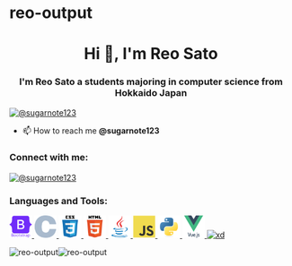 # reo-output
<h1 align="center">Hi 👋, I'm Reo Sato</h1>
<h3 align="center">I'm Reo Sato a students majoring in computer science from Hokkaido Japan</h3>

<p align="left"> <a href="https://twitter.com/@sugarnote123" target="blank"><img src="https://img.shields.io/twitter/follow/@sugarnote123?logo=twitter&style=for-the-badge" alt="@sugarnote123" /></a> </p>

- 📫 How to reach me **@sugarnote123**

<h3 align="left">Connect with me:</h3>
<p align="left">
<a href="https://twitter.com/@sugarnote123" target="blank"><img align="center" src="https://cdn.jsdelivr.net/npm/simple-icons@3.0.1/icons/twitter.svg" alt="@sugarnote123" height="30" width="40" /></a>
</p>

<h3 align="left">Languages and Tools:</h3>
<p align="left"> <a href="https://getbootstrap.com" target="_blank"> <img src="https://raw.githubusercontent.com/devicons/devicon/master/icons/bootstrap/bootstrap-plain-wordmark.svg" alt="bootstrap" width="40" height="40"/> </a> <a href="https://www.cprogramming.com/" target="_blank"> <img src="https://raw.githubusercontent.com/devicons/devicon/master/icons/c/c-original.svg" alt="c" width="40" height="40"/> </a> <a href="https://www.w3schools.com/css/" target="_blank"> <img src="https://raw.githubusercontent.com/devicons/devicon/master/icons/css3/css3-original-wordmark.svg" alt="css3" width="40" height="40"/> </a> <a href="https://www.w3.org/html/" target="_blank"> <img src="https://raw.githubusercontent.com/devicons/devicon/master/icons/html5/html5-original-wordmark.svg" alt="html5" width="40" height="40"/> </a> <a href="https://www.java.com" target="_blank"> <img src="https://raw.githubusercontent.com/devicons/devicon/master/icons/java/java-original.svg" alt="java" width="40" height="40"/> </a> <a href="https://developer.mozilla.org/en-US/docs/Web/JavaScript" target="_blank"> <img src="https://raw.githubusercontent.com/devicons/devicon/master/icons/javascript/javascript-original.svg" alt="javascript" width="40" height="40"/> </a> <a href="https://www.python.org" target="_blank"> <img src="https://raw.githubusercontent.com/devicons/devicon/master/icons/python/python-original.svg" alt="python" width="40" height="40"/> </a> <a href="https://vuejs.org/" target="_blank"> <img src="https://raw.githubusercontent.com/devicons/devicon/master/icons/vuejs/vuejs-original-wordmark.svg" alt="vuejs" width="40" height="40"/> </a> <a href="https://www.adobe.com/products/xd.html" target="_blank"> <img src="https://cdn.worldvectorlogo.com/logos/adobe-xd.svg" alt="xd" width="40" height="40"/> </a> </p>

<p><img align="left" src="https://github-readme-stats.vercel.app/api/top-langs?username=reo-output&show_icons=true&locale=en&layout=compact" alt="reo-output" /></p>

<p><img align="left" src="https://github-readme-stats.vercel.app/api?username=reo-output&show_icons=true&locale=en" alt="reo-output" /></p>

